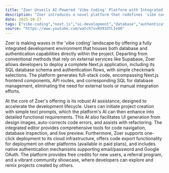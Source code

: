 ```yaml
---
title: "Zoer Unveils AI-Powered 'Vibe Coding' Platform with Integrated Database and Authentication"
description: "Zoer introduces a novel platform that redefines 'vibe coding' by embedding database and authentication directly within Next.js projects. This approach streamlines web application development, moving away from external integrations typical in the space."
date: 2025-10-27
tags: ["vibe-coding","next.js","ai-development","database","authentication"]
source: "https://www.youtube.com/watch?v=RV91OTLIeU8"
---
```

Zoer is making waves in the 'vibe coding' landscape by offering a fully integrated development environment that houses both database and authentication capabilities directly within the project. Departing from conventional methods that rely on external services like Supabase, Zoer allows developers to deploy a complete Next.js application, including its SQL database schema and authentication flows, with simple checkmark selections. The platform generates full-stack code, encompassing Next.js frontend components, API routes, and corresponding SQL for database management, eliminating the need for external tools or manual integration efforts.

At the core of Zoer's offering is its robust AI assistance, designed to accelerate the development lifecycle. Users can initiate project creation with simple text prompts, which the platform's AI can then enhance into detailed functional requirements. This AI also facilitates UI generation from design images, auto-corrects code errors, and assists with refactoring. The integrated editor provides comprehensive tools for code navigation, database inspection, and live preview. Furthermore, Zoer supports one-click deployment to its cloud infrastructure, offers code export functionality for deployment on other platforms (available in paid plans), and includes native authentication mechanisms supporting email/password and Google OAuth. The platform provides free credits for new users, a referral program, and a vibrant community showcase, where developers can explore and remix projects created by others.
